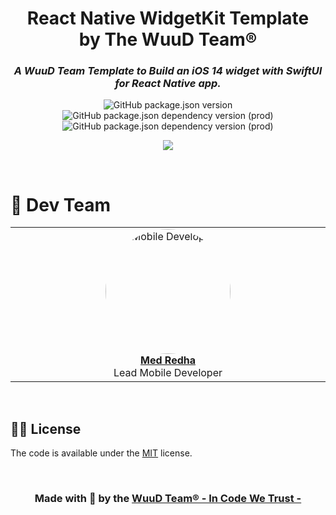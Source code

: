 <div>
    <p align="center">
        <h1 align="center">
            <b align="center">React Native WidgetKit Template</b>
            <br />
            <b align="center">by The WuuD Team® </b>
        </h1>
        <h3 align="center">
            <i align="center">A WuuD Team Template to Build an iOS 14 widget with SwiftUI for React Native app.</i>
        </h3>
    </p>
</div>

<p align="center">
    <img alt="GitHub package.json version" src="https://img.shields.io/github/package-json/v/MedRedha/RN-Widget-Template?style=flat&color=blueviolet&logo=GitHub&label=Version" />
    <img alt="GitHub package.json dependency version (prod)" src="https://img.shields.io/github/package-json/dependency-version/MedRedha/RedhaBoilerplate/react-native?style=flat&logo=React&label=React%20Native" />
    <img alt="GitHub package.json dependency version (prod)" src="https://img.shields.io/github/package-json/dependency-version/MedRedha/RedhaBoilerplate/dev/typescript?style=flat&color=informational&logo=TypeScript&label=TypeScript&logoColor=yellow" />
</p>

<p align="center"> 
  <img src="https://cdn.freebiesbug.com/wp-content/uploads/2020/06/apple-widgets-ui.png" />
</p>

<br />

# 💪 Dev Team
<table align="center">
<tbody>
  <div>
    <td align="center" valign="top" width="11%">
      <a href="https://github.com/MedRedha">
        <img
          alt="Mobile Developer"
          src="https://github.com/medredha.png?s=75"
          style="border-radius: 50%;"
          width="200"
          height="200"
        />
        <br />
        <b>Med Redha</b>
        <br />
      </a>
      	Lead Mobile Developer
    </td>
  </div>
</tbody>
</table>

<br />

## 👨‍⚖️ License
The code is available under the [MIT](https://github.com/WuuD-Team/RedhaBoilerplate/blob/main/LICENSE) license.

<br />

<h3 align="center">
  <b align="center">
  Made with 💖 by the
    <a href="https://wuud-team.com/">
      WuuD Team® - In Code We Trust -
    </a>
  </b>
</h3>
